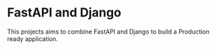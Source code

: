 # FastAPI and Django
This projects aims to combine FastAPI and Django to build a Production ready application.
